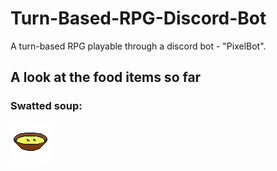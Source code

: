 # Turn-Based-RPG-Discord-Bot
A turn-based RPG playable through a discord bot - "PixelBot".

## A look at the food items so far
### Swatted soup:
![food: swatted soup](https://github.com/OWAINEDWARDS/Turn-Based-RPG-Discord-Bot/blob/master/src/main/resources/edibleItemResources/swattedSoup.png)

